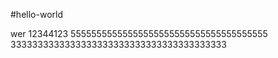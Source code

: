 #hello-world


wer
12344123
55555555555555555555555555555555555555
3333333333333333333333333333333333333333
